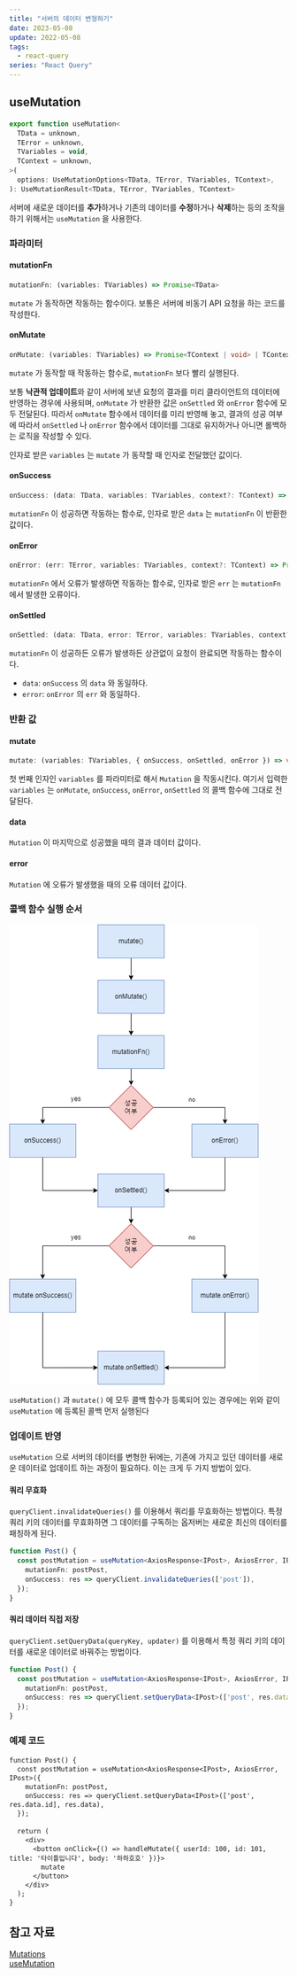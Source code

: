 ```yaml
---
title: "서버의 데이터 변형하기"
date: 2023-05-08
update: 2022-05-08
tags:
  - react-query
series: "React Query"
---
```


## useMutation
```ts
export function useMutation<
  TData = unknown,
  TError = unknown,
  TVariables = void,
  TContext = unknown,
>(
  options: UseMutationOptions<TData, TError, TVariables, TContext>,
): UseMutationResult<TData, TError, TVariables, TContext>
```

서버에 새로운 데이터를 **추가**하거나 기존의 데이터를 **수정**하거나 **삭제**하는 등의 조작을 하기 위해서는 `useMutation` 을 사용한다.

### 파라미터
#### mutationFn
```ts
mutationFn: (variables: TVariables) => Promise<TData>
```
`mutate` 가 동작하면 작동하는 함수이다. 보통은 서버에 비동기 API 요청을 하는 코드를 작성한다.

#### onMutate
```ts
onMutate: (variables: TVariables) => Promise<TContext | void> | TContext | void
```
`mutate` 가 동작할 때 작동하는 함수로, `mutationFn` 보다 빨리 실행된다. 

보통 **낙관적 업데이트**와 같이 서버에 보낸 요청의 결과를 미리 클라이언트의 데이터에 반영하는 경우에 사용되며, `onMutate` 가 반환한 값은 `onSettled` 와 `onError` 함수에 모두 전달된다. 따라서 `onMutate` 함수에서 데이터를 미리 반영해 놓고, 결과의 성공 여부에 따라서 `onSettled` 나 `onError` 함수에서 데이터를 그대로 유지하거나 아니면 롤백하는 로직을 작성할 수 있다.

인자로 받은 `variables` 는 `mutate` 가 동작할 때 인자로 전달했던 값이다.

#### onSuccess
```ts
onSuccess: (data: TData, variables: TVariables, context?: TContext) => Promise<unknown> | unknown
```
`mutationFn` 이 성공하면 작동하는 함수로, 인자로 받은 `data` 는 `mutationFn` 이 반환한 값이다.

#### onError
```ts
onError: (err: TError, variables: TVariables, context?: TContext) => Promise<unknown> | unknown
```
`mutationFn` 에서 오류가 발생하면 작동하는 함수로, 인자로 받은 `err` 는 `mutationFn` 에서 발생한 오류이다.

#### onSettled
```ts
onSettled: (data: TData, error: TError, variables: TVariables, context?: TContext) => Promise<unknown> | unknown
```
`mutationFn` 이 성공하든 오류가 발생하든 상관없이 요청이 완료되면 작동하는 함수이다.

- `data`: `onSuccess` 의 `data` 와 동일하다.
- `error`: `onError` 의 `err` 와 동일하다.

### 반환 값
#### mutate
```ts
mutate: (variables: TVariables, { onSuccess, onSettled, onError }) => void
```
첫 번째 인자인 `variables` 를 파라미터로 해서 `Mutation` 을 작동시킨다. 여기서 입력한 `variables` 는 `onMutate`, `onSuccess`, `onError`, `onSettled` 의 콜백 함수에 그대로 전달된다.

#### data
`Mutation` 이 마지막으로 성공했을 때의 결과 데이터 값이다.

#### error
`Mutation` 에 오류가 발생했을 때의 오류 데이터 값이다.

### 콜백 함수 실행 순서
![콜백 실행 흐름](./mutation-callback-flow.png)

`useMutation()` 과 `mutate()` 에 모두 콜백 함수가 등록되어 있는 경우에는 위와 같이 `useMutation` 에 등록된 콜백 먼저 실행된다

### 업데이트 반영
`useMutation` 으로 서버의 데이터를 변형한 뒤에는, 기존에 가지고 있던 데이터를 새로운 데이터로 업데이트 하는 과정이 필요하다. 이는 크게 두 가지 방법이 있다.

#### 쿼리 무효화
`queryClient.invalidateQueries()` 를 이용해서 쿼리를 무효화하는 방법이다. 특정 쿼리 키의 데이터를 무효화하면 그 데이터를 구독하는 옵저버는 새로운 최신의 데이터를 패칭하게 된다.
```ts
function Post() {
  const postMutation = useMutation<AxiosResponse<IPost>, AxiosError, IPost>({
    mutationFn: postPost,
    onSuccess: res => queryClient.invalidateQueries(['post']),
  });
}
```

#### 쿼리 데이터 직접 저장
`queryClient.setQueryData(queryKey, updater)` 를 이용해서 특정 쿼리 키의 데이터를 새로운 데이터로 바꿔주는 방법이다.
```ts
function Post() {
  const postMutation = useMutation<AxiosResponse<IPost>, AxiosError, IPost>({
    mutationFn: postPost,
    onSuccess: res => queryClient.setQueryData<IPost>(['post', res.data.id], res.data),
  });
}
```

### 예제 코드
```tsx
function Post() {
  const postMutation = useMutation<AxiosResponse<IPost>, AxiosError, IPost>({
    mutationFn: postPost,
    onSuccess: res => queryClient.setQueryData<IPost>(['post', res.data.id], res.data),
  });

  return (
    <div>
      <button onClick={() => handleMutate({ userId: 100, id: 101, title: '타이틀입니다', body: '하하호호' })}>
        mutate
      </button>
    </div>
  );
}
```

## 참고 자료
[Mutations](https://tanstack.com/query/latest/docs/react/guides/mutations)  
[useMutation](https://tanstack.com/query/v4/docs/react/reference/useMutation)  

